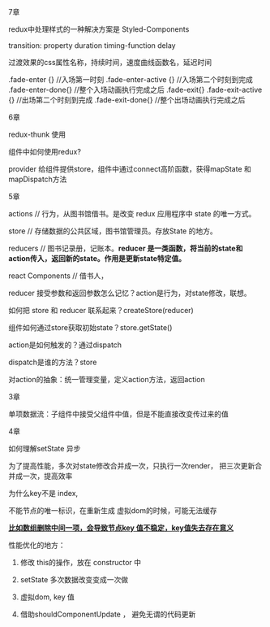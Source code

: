 7章

redux中处理样式的一种解决方案是 Styled-Components

transition: property duration timing-function delay 

过渡效果的css属性名称，持续时间，速度曲线函数名，延迟时间

.fade-enter {} //入场第一时刻
.fade-enter-active {} //入场第二个时刻到完成
.fade-enter-done{} //整个入场动画执行完成之后
.fade-exit{}
.fade-exit-active {} //出场第二个时刻到完成
.fade-exit-done{} //整个出场动画执行完成之后





6章

redux-thunk 使用

组件中如何使用redux?

provider 给组件提供store，组件中通过connect高阶函数，获得mapState 和 mapDispatch方法





5章

actions   // 行为，从图书馆借书。是改变 redux 应用程序中 state 的唯一方式。

store  // 存储数据的公共区域，图书馆管理员。存放State 的地方。

reducers   // 图书记录册，记账本。**reducer 是一类函数，将当前的state和action传入，返回新的state。作用是更新state特定值。**

react Components // 借书人，



reducer 接受参数和返回参数怎么记忆？action是行为，对state修改，联想。

如何把 store 和 reducer 联系起来？createStore(reducer)

组件如何通过store获取初始state？store.getState()

action是如何触发的？通过dispatch

dispatch是谁的方法？store

对action的抽象：统一管理变量，定义action方法，返回action



3章

单项数据流：子组件中接受父组件中值，但是不能直接改变传过来的值



4章

如何理解setState 异步

为了提高性能，多次对state修改合并成一次，只执行一次render， 把三次更新合并成一次，提高效率

为什么key不是 index,

不能节点的唯一标识，在重新生成 虚拟dom的时候，可能无法缓存

**<u>比如数组删除中间一项，会导致节点key 值不稳定，key值失去存在意义</u>**

性能优化的地方：

1. 修改 this的操作，放在 constructor 中

2. setState 多次数据改变变成一次做

3. 虚拟dom, key 值

4. 借助shouldComponentUpdate ， 避免无谓的代码更新

   



